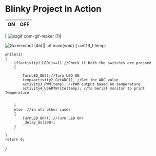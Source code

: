 # Blinky Project In Action

|ON|OFF|
|:--:|:--:|
| 
![ezgif com-gif-maker (1)](https://user-images.githubusercontent.com/94221735/144048994-df05f206-2faf-4938-8f25-c9408d269504.gif)|

![Screenshot (45)](https://user-images.githubusercontent.com/94221735/144052026-a2a471fd-1edf-4e68-9775-a8bd643d3230.png)||
int main(void)
{
    uint16_t temp;
    
    while(1)
    {
        if(activity1_LED()==1) //Check if both the switches are pressed
        {
           
            TurnLED_ON();//Turn LED ON
            temp=activity2_GetADC(); //Get the ADC value
            activity3_PWM(temp); //PWM output based on temperature
		    activity4_USARTWrite(temp); //To Serial monitor to print Temperature
            

        }
        else  //in all other cases
        {
            TurnLED_OFF();//Turn LED OFF
		    _delay_ms(200);
        }

    }
    return 0;
}
